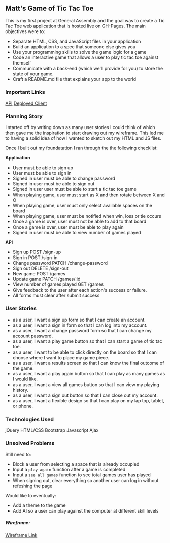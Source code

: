 ## Matt's Game of Tic Tac Toe
This is my first project at General Assembly and the goal was to create a Tic
Tac Toe web application that is hosted live on GH-Pages. The main objectives
were to:
- Separate HTML, CSS, and JavaScript files in your application
- Build an application to a spec that someone else gives you
- Use your programming skills to solve the game logic for a game
- Code an interactive game that allows a user to play tic tac toe against themself
- Communicate with a back-end (which we'll provide for you) to store the state of your game.
- Craft a README.md file that explains your app to the world

### Important Links
[API](https://git.generalassemb.ly/ga-wdi-boston/game-project-api)
[Deployed Client]()

### Planning Story
I started off by writing down as many user stories I could think of which then
gave me the inspiration to start drawing out my wireframe. This led me to having
a solid idea of how I wanted to sketch out my HTML and JS files.

Once I built out my foundatation I ran through the the following checklist:

**Application**
- User must be able to sign up
- User must be able to sign in
- Signed in user must be able to change password
- Signed in user must be able to sign out
- Signed in user user must be able to start a tic tac toe game
- When playing game, user must start as X and then rotate between X and O
- When playing game, user must only select available spaces on the board
- When playing game, user must be notified when win, loss or tie occurs
- Once a game is over, user must not be able to add to that board
- Once a game is over, user must be able to play again
- Signed in user must be able to view number of games played

**API**
- Sign up POST /sign-up
- Sign in POST /sign-in
- Change password PATCH /change-password
- Sign out DELETE /sign-out
- New game POST /games
- Update game PATCH /games/:id
- View number of games played GET /games
- Give feedback to the user after each action's success or failure.
- All forms must clear after submit success


### User Stories
- as a user, I want a sign up form so that I can create an account.
- as a user, I want a sign in form so that I can log into my account.
- as a user, I want a change password form so that I can change my account
password.
- as a user, I want a play game button so that I can start a game of tic tac
toe.
- as a user, I want to be able to click directly on the board so that I can
choose where I want to place my game piece.
- as a user, I want a results screen so that I can know the final outcome of
the game.
- as a user, I want a play again button so that I can play as many games as I
would like.
- as a user, I want a view all games button so that I can view my playing
history.
- as a user, I want a sign out button so that I can close out my account.
- as a user, I want a flexible design so that I can play on my lap top, tablet,
or phone.

### Technologies Used
jQuery
HTML/CSS
Bootstrap
Javascript
Ajax

### Unsolved Problems
Still need to:
- Block a user from selecting a space that is already occupied
- Input a `play again` function after a game is completed
- Input a `see all games` function to see total games user has played
- When signing out, clear everything so another user can log in without
refeshing the page

Would like to eventually:
- Add a theme to the game
- Add AI so a user can play against the computer at different skill levels

##### Wireframe:
[Wireframe Link](https://wireframepro.mockflow.com/view/tictactoe-wireframe-eder#/page/56232057d2ca4ded9e253877b5304c5d)
